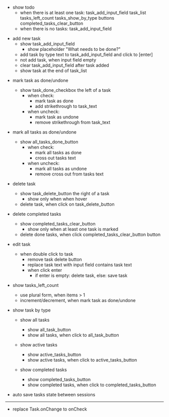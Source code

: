 - show todo
    - when there is at least one task:
        task_add_input_field
        task_list
        tasks_left_count
        tasks_show_by_type buttons
        completed_tasks_clear_button
    - when there is no tasks:
        task_add_input_field

+ add new task
    + show task_add_input_field
        + show placeholder "What needs to be done?"
    + add task by type text to task_add_input_field and click to [enter]
    + not add task, when input field empty
    + clear task_add_input_field after task added
    + show task at the end of task_list

- mark task as done/undone
    + show task_done_checkbox the left of a task
        - when check:
            + mark task as done
            - add strikethrough to task_text
        - when uncheck:
            + mark task as undone
            - remove strikethrough from task_text
            
- mark all tasks as done/undone
    - show all_tasks_done_button
        - when check:
            - mark all tasks as done
            - cross out tasks text
        - when uncheck:
            - mark all tasks as undone
            - remove cross out from tasks text

- delete task
    + show task_delete_button the right of a task
        - show only when when hover
    + delete task, when click on task_delete_button
   
- delete completed tasks
    + show completed_tasks_clear_button 
        - show only when at least one task is marked
    - delete done tasks, when click completed_tasks_clear_button button

- edit task
    - when double click to task
        - remove task delete button
        - replace task text with input field contains task text
        - when click enter
            - if enter is empty: delete task, else: save task

- show tasks_left_count
    + use plural form, when items > 1
    + increment/decrement, when mark task as done/undone

- show task by type
    - show all tasks
        - show all_task_button
        - show all tasks, when click to all_task_button

    - show active tasks
        - show active_tasks_button
        - show active tasks, when click to active_tasks_button

    - show completed tasks
        - show completed_tasks_button
        - show completed tasks, when click to completed_tasks_button

- auto save tasks state between sessions

--------------------------------------------------------------------------------
- replace Task.onChange to onCheck